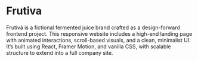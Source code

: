 # Frutiva
Frutivá is a fictional fermented juice brand crafted as a design-forward frontend project. This responsive website includes a high-end landing page with animated interactions, scroll-based visuals, and a clean, minimalist UI. It’s built using React, Framer Motion, and vanilla CSS, with scalable structure to extend into a full company site.
